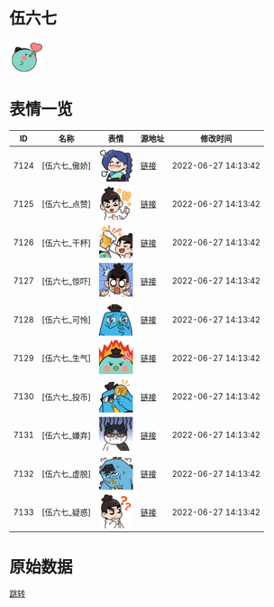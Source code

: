 # 伍六七

<img src="./cover.png" height="60" alt="cover" />

# 表情一览

|ID|名称|表情|源地址|修改时间|
|----|----|----|----|----|
|7124|[伍六七_傲娇]|<img src="./pic/007124_%5B伍六七_傲娇%5D.png" height="60" alt="傲娇"/>|[链接](http://i0.hdslb.com/bfs/emote/1809cbe2a18a86d96bb5a63675fc504e60eb5ece.png)|2022-06-27 14:13:42|
|7125|[伍六七_点赞]|<img src="./pic/007125_%5B伍六七_点赞%5D.png" height="60" alt="点赞"/>|[链接](http://i0.hdslb.com/bfs/emote/cefe1c6857c92267f5b68aa90e40794546d8dc76.png)|2022-06-27 14:13:42|
|7126|[伍六七_干杯]|<img src="./pic/007126_%5B伍六七_干杯%5D.png" height="60" alt="干杯"/>|[链接](http://i0.hdslb.com/bfs/emote/328709588ae4cc07b5123e0fa486b056a799b397.png)|2022-06-27 14:13:42|
|7127|[伍六七_惊吓]|<img src="./pic/007127_%5B伍六七_惊吓%5D.png" height="60" alt="惊吓"/>|[链接](http://i0.hdslb.com/bfs/emote/41e804c00bc7bc729672f41a971a3702a22cb80a.png)|2022-06-27 14:13:42|
|7128|[伍六七_可怜]|<img src="./pic/007128_%5B伍六七_可怜%5D.png" height="60" alt="可怜"/>|[链接](http://i0.hdslb.com/bfs/emote/6071b2cdecda87c6deb735e861bac3db83aacaeb.png)|2022-06-27 14:13:42|
|7129|[伍六七_生气]|<img src="./pic/007129_%5B伍六七_生气%5D.png" height="60" alt="生气"/>|[链接](http://i0.hdslb.com/bfs/emote/ce73aa7f5d463369b473e76d245fb9e5101cde0e.png)|2022-06-27 14:13:42|
|7130|[伍六七_投币]|<img src="./pic/007130_%5B伍六七_投币%5D.png" height="60" alt="投币"/>|[链接](http://i0.hdslb.com/bfs/emote/8ccba0af19276863f815898753caba29ff2c5fe3.png)|2022-06-27 14:13:42|
|7131|[伍六七_嫌弃]|<img src="./pic/007131_%5B伍六七_嫌弃%5D.png" height="60" alt="嫌弃"/>|[链接](http://i0.hdslb.com/bfs/emote/5cd1923c7787879d59f8f01a626fc2483b48c16c.png)|2022-06-27 14:13:42|
|7132|[伍六七_虚脱]|<img src="./pic/007132_%5B伍六七_虚脱%5D.png" height="60" alt="虚脱"/>|[链接](http://i0.hdslb.com/bfs/emote/145ed06de9e2c5685dd06f67d29009dd282ce1a7.png)|2022-06-27 14:13:42|
|7133|[伍六七_疑惑]|<img src="./pic/007133_%5B伍六七_疑惑%5D.png" height="60" alt="疑惑"/>|[链接](http://i0.hdslb.com/bfs/emote/ce085c1c1e061cccb9c9859d5fce1cee018df87a.png)|2022-06-27 14:13:42|

# 原始数据

[跳转](./raw.json)

